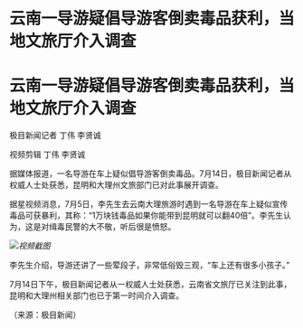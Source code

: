 # 云南一导游疑倡导游客倒卖毒品获利，当地文旅厅介入调查

# 云南一导游疑倡导游客倒卖毒品获利，当地文旅厅介入调查

极目新闻记者 丁伟 李贤诚

视频剪辑 丁伟 李贤诚

据媒体报道，一名导游在车上疑似倡导游客倒卖毒品。7月14日，极目新闻记者从权威人士处获悉，昆明和大理州文旅部门已对此事展开调查。

据星视频消息，7月5日，李先生去云南大理旅游时遇到一名导游在车上疑似宣传毒品可获暴利，其称：“1万块钱毒品如果你能带到昆明就可以翻40倍”。李先生认为，这是对缉毒民警的大不敬，听后很是愤怒。

![](https://inews.gtimg.com/om_bt/OaoHFCAyUumLYHPzlV-d3pALT3Lp62IqZSE7-SQVAYPDIAA/1000)_视频截图_

李先生介绍，导游还讲了一些荤段子，非常低俗毁三观，“车上还有很多小孩子。”

7月14日下午，极目新闻记者从一权威人士处获悉，云南省文旅厅已关注到此事，昆明和大理州相关部门也已于第一时间介入调查。

（来源：极目新闻）

